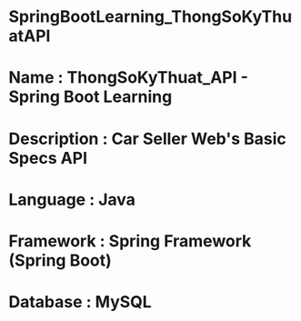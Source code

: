 # SpringBootLearning_ThongSoKyThuatAPI
# Name : ThongSoKyThuat_API - Spring Boot Learning
# Description : Car Seller Web's  Basic Specs API 
# Language : Java
# Framework : Spring Framework (Spring Boot)
# Database : MySQL
